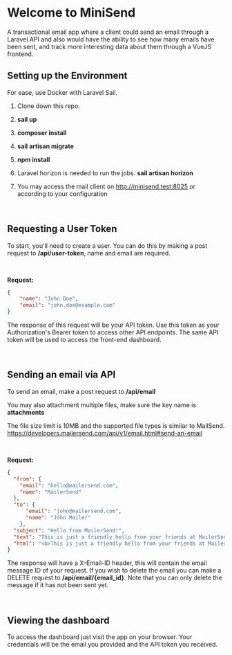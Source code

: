 # Welcome to MiniSend

A transactional email app where a client could send an email through a Laravel API and also would have the ability to see how many emails have been sent, and track more interesting data about them through a VueJS frontend.
  
## Setting up the Environment

For ease, use Docker with Laravel Sail.

1. Clone down this repo.

1. **sail up**

1. **composer install**

1. **sail artisan migrate**

1. **npm install**

1. Laravel horizon is needed to run the jobs. **sail artisan horizon**

1. You may access the mail client on http://minisend.test:8025 or according to your configuration

<br />

## Requesting a User Token

To start, you'll need to create a user. You can do this by making a post request to **/api/user-token**, name and email are required.

<br />

**Request:**

```json
{
    "name": "John Doe",
    "email": "john.doe@example.com"
}
```

The response of this request will be your API token. Use this token as your Authorization's Bearer token to access other API endpoints. The same API token will be used to access the front-end dashboard.

<br />

## Sending an email via API

To send an email, make a post request to **/api/email**

You may also attachment multiple files, make sure the key name is **attachments**

The file size limit is 10MB and the supported file types is similar to MailSend.
https://developers.mailersend.com/api/v1/email.html#send-an-email

<br />

**Request:**
```json
{
  "from": {
    "email": "hello@mailersend.com",
    "name": "MailerSend"
  },
  "to": {
      "email": "john@mailersend.com",
      "name": "John Mailer"
    },
  "subject": "Hello from MailerSend!",
  "text": "This is just a friendly hello from your friends at MailerSend.",
  "html": "<b>This is just a friendly hello from your friends at MailerSend.</b>",
}

```

The response will have a X-Email-ID header, this will contain the email message ID of your request.
If you wish to delete the email you can make a DELETE request to **/api/email/{email_id}**.
Note that you can only delete the message if it has not been sent yet.

<br />

## Viewing the dashboard

To access the dashboard just visit the app on your browser. Your credentials will be the email you provided and the API token you received.
